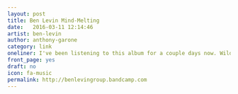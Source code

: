 ```yaml
---
layout: post
title: Ben Levin Mind-Melting
date:   2016-03-11 12:14:46
artist: ben-levin
author: anthony-garone
category: link
oneliner: I've been listening to this album for a couple days now. Wild, amazing stuff from the Bent Knee guitarist.
front_page: yes
draft: no
icon: fa-music
permalink: http://benlevingroup.bandcamp.com
---
```

